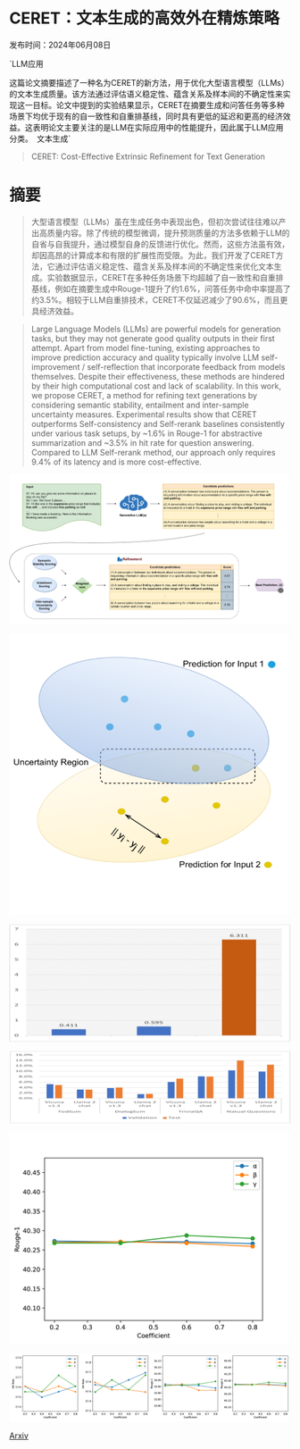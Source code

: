# CERET：文本生成的高效外在精炼策略

发布时间：2024年06月08日

`LLM应用

这篇论文摘要描述了一种名为CERET的新方法，用于优化大型语言模型（LLMs）的文本生成质量。该方法通过评估语义稳定性、蕴含关系及样本间的不确定性来实现这一目标。论文中提到的实验结果显示，CERET在摘要生成和问答任务等多种场景下均优于现有的自一致性和自重排基线，同时具有更低的延迟和更高的经济效益。这表明论文主要关注的是LLM在实际应用中的性能提升，因此属于LLM应用分类。` `文本生成`

> CERET: Cost-Effective Extrinsic Refinement for Text Generation

# 摘要

> 大型语言模型（LLMs）虽在生成任务中表现出色，但初次尝试往往难以产出高质量内容。除了传统的模型微调，提升预测质量的方法多依赖于LLM的自省与自我提升，通过模型自身的反馈进行优化。然而，这些方法虽有效，却因高昂的计算成本和有限的扩展性而受限。为此，我们开发了CERET方法，它通过评估语义稳定性、蕴含关系及样本间的不确定性来优化文本生成。实验数据显示，CERET在多种任务场景下均超越了自一致性和自重排基线，例如在摘要生成中Rouge-1提升了约1.6%，问答任务中命中率提高了约3.5%。相较于LLM自重排技术，CERET不仅延迟减少了90.6%，而且更具经济效益。

> Large Language Models (LLMs) are powerful models for generation tasks, but they may not generate good quality outputs in their first attempt. Apart from model fine-tuning, existing approaches to improve prediction accuracy and quality typically involve LLM self-improvement / self-reflection that incorporate feedback from models themselves. Despite their effectiveness, these methods are hindered by their high computational cost and lack of scalability. In this work, we propose CERET, a method for refining text generations by considering semantic stability, entailment and inter-sample uncertainty measures. Experimental results show that CERET outperforms Self-consistency and Self-rerank baselines consistently under various task setups, by ~1.6% in Rouge-1 for abstractive summarization and ~3.5% in hit rate for question answering. Compared to LLM Self-rerank method, our approach only requires 9.4% of its latency and is more cost-effective.

![CERET：文本生成的高效外在精炼策略](../../../paper_images/2406.05588/x1.png)

![CERET：文本生成的高效外在精炼策略](../../../paper_images/2406.05588/x2.png)

![CERET：文本生成的高效外在精炼策略](../../../paper_images/2406.05588/x3.png)

![CERET：文本生成的高效外在精炼策略](../../../paper_images/2406.05588/x4.png)

![CERET：文本生成的高效外在精炼策略](../../../paper_images/2406.05588/x5.png)

![CERET：文本生成的高效外在精炼策略](../../../paper_images/2406.05588/x6.png)

[Arxiv](https://arxiv.org/abs/2406.05588)